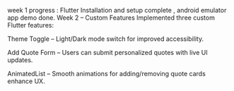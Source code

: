 week 1 progress : Flutter Installation and setup complete , android emulator app demo done.
Week 2 – Custom Features
Implemented three custom Flutter features:

Theme Toggle – Light/Dark mode switch for improved accessibility.

Add Quote Form – Users can submit personalized quotes with live UI updates.

AnimatedList – Smooth animations for adding/removing quote cards enhance UX.
